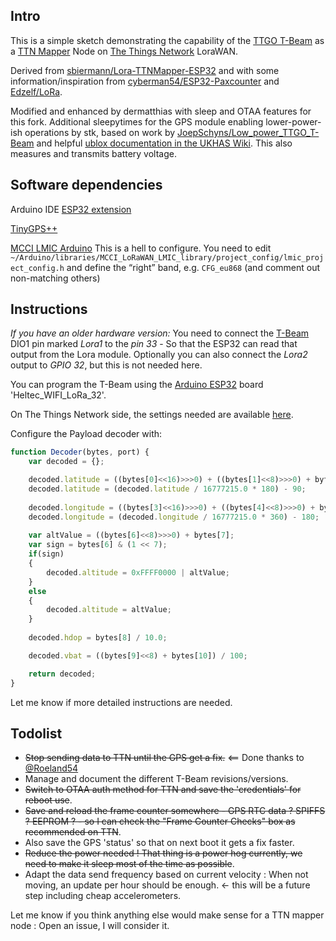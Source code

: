 ## Intro

This is a simple sketch demonstrating the capability of the [TTGO T-Beam](https://www.aliexpress.com/store/product/TTGO-T-Beam-ESP32-433-868-915Mhz-WiFi-wireless-Bluetooth-Module-ESP-32-GPS-NEO-6M/2090076_32875743018.html) as a [TTN Mapper](https://ttnmapper.org/) Node on [The Things Network](https://www.thethingsnetwork.org/) LoraWAN.

Derived from [sbiermann/Lora-TTNMapper-ESP32](https://github.com/sbiermann/Lora-TTNMapper-ESP32) and with some information/inspiration from [cyberman54/ESP32-Paxcounter](https://github.com/cyberman54/ESP32-Paxcounter) and [Edzelf/LoRa](https://github.com/Edzelf/LoRa).

Modified and enhanced by dermatthias with sleep and OTAA features for this fork. Additional sleepytimes for the GPS module enabling lower-power-ish operations by stk, based on work by [JoepSchyns/Low_power_TTGO_T-Beam](https://github.com/JoepSchyns/Low_power_TTGO_T-beam) and helpful [ublox documentation in the UKHAS Wiki](https://ukhas.org.uk/guides:ublox_psm). This also measures and transmits battery voltage.

## Software dependencies

Arduino IDE [ESP32 extension](https://github.com/espressif/arduino-esp32)

[TinyGPS++](http://arduiniana.org/libraries/tinygpsplus/)

[MCCI LMIC Arduino](https://github.com/mcci-catena/arduino-lmic) This is a hell to configure. You need to edit `~/Arduino/libraries/MCCI_LoRaWAN_LMIC_library/project_config/lmic_project_config.h` and define the “right” band, e.g. `CFG_eu868` (and comment out non-matching others)

## Instructions

_If you have an older hardware version:_ You need to connect the [T-Beam](https://github.com/LilyGO/TTGO-T-Beam) DIO1 pin marked *Lora1* to the *pin 33* - So that the ESP32 can read that output from the Lora module.
Optionally you can also connect the *Lora2* output to *GPIO 32*, but this is not needed here.

You can program the T-Beam using the [Arduino ESP32](https://github.com/espressif/arduino-esp32) board 'Heltec_WIFI_LoRa_32'.

On The Things Network side, the settings needed are available [here](https://www.thethingsnetwork.org/docs/applications/ttnmapper/).

Configure the Payload decoder with:
```javascript
function Decoder(bytes, port) {
    var decoded = {};

    decoded.latitude = ((bytes[0]<<16)>>>0) + ((bytes[1]<<8)>>>0) + bytes[2];
    decoded.latitude = (decoded.latitude / 16777215.0 * 180) - 90;
  
    decoded.longitude = ((bytes[3]<<16)>>>0) + ((bytes[4]<<8)>>>0) + bytes[5];
    decoded.longitude = (decoded.longitude / 16777215.0 * 360) - 180;
  
    var altValue = ((bytes[6]<<8)>>>0) + bytes[7];
    var sign = bytes[6] & (1 << 7);
    if(sign)
    {
        decoded.altitude = 0xFFFF0000 | altValue;
    }
    else
    {
        decoded.altitude = altValue;
    }
  
    decoded.hdop = bytes[8] / 10.0;

    decoded.vbat = ((bytes[9]<<8) + bytes[10]) / 100;

    return decoded;
}
```

Let me know if more detailed instructions are needed.

## Todolist

* ~~Stop sending data to TTN until the GPS get a fix.~~ <== Done thanks to [@Roeland54](https://github.com/Roeland54)
* Manage and document the different T-Beam revisions/versions.
* ~~Switch to OTAA auth method for TTN and save the 'credentials' for reboot use~~.
* ~~Save and reload the frame counter somewhere - GPS RTC data ? SPIFFS ? EEPROM ? - so I can check the "Frame Counter Checks" box as recommended on TTN~~.
* Also save the GPS 'status' so that on next boot it gets a fix faster.
* ~~Reduce the power needed ! That thing is a power hog currently, we need to make it sleep most of the time as possible~~.
* Adapt the data send frequency based on current velocity : When not moving, an update per hour should be enough. ← this will be a future step including cheap accelerometers.

Let me know if you think anything else would make sense for a TTN mapper node : Open an issue, I will consider it.

